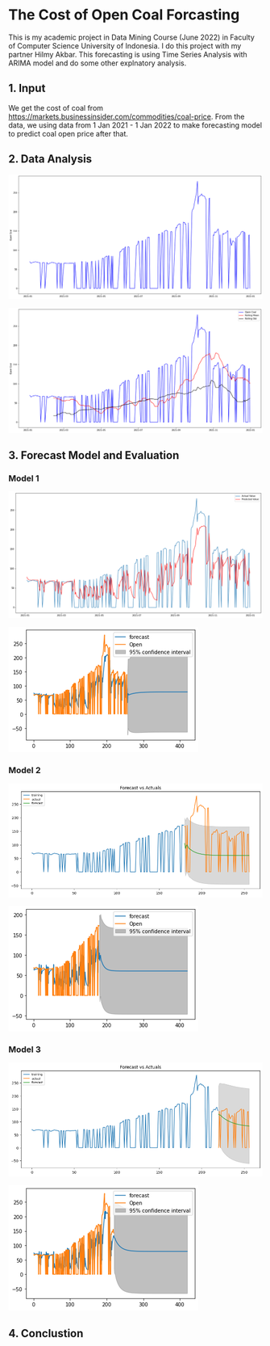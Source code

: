 # The Cost of Open Coal Forcasting

This is my academic project in Data Mining Course (June 2022) in Faculty of Computer Science University of Indonesia. I do this project with my partner Hilmy Akbar. This forecasting is using Time Series Analysis with ARIMA model and do some other explnatory analysis.

## 1. Input
We get the cost of coal from https://markets.businessinsider.com/commodities/coal-price. From the data, we using data from 1 Jan 2021 - 1 Jan 2022 to make forecasting model to predict coal open price after that.
## 2. Data Analysis
![alt text](https://github.com/risw24/open_coal/blob/master/image/Open%20Coal%20Graph.png?raw=true)

![alt text](https://github.com/risw24/open_coal/blob/master/image/Open%20Coal%20with%20mean%20std.png?raw=true)

## 3. Forecast Model and Evaluation
### Model 1

![alt text](https://github.com/risw24/open_coal/blob/master/image/model%201.png?raw=true)

![alt text](https://github.com/risw24/open_coal/blob/master/image/model%201%20forecasting.png?raw=true)

### Model 2
![alt text](https://github.com/risw24/open_coal/blob/master/image/model%202.png?raw=true)

![alt text](https://github.com/risw24/open_coal/blob/master/image/model%202%20forecasting.png?raw=true)

### Model 3
![alt text](https://github.com/risw24/open_coal/blob/master/image/model%203.png?raw=true)

![alt text](https://github.com/risw24/open_coal/blob/master/image/model%203%20forecasting.png?raw=true)

## 4. Conclustion
